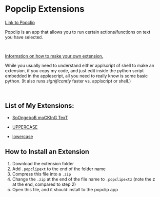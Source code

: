 # Popclip Extensions

[Link to Popclip](https://pilotmoon.com/popclip/)

Popclip is an app that allows you to run certain actions/functions on text you have selected.

<br>

[Information on how to make your own extension.](https://github.com/pilotmoon/PopClip-Extensions)

While you usually need to understand either applscript of shell to make an extension, if you copy my code, and just edit inside the python script embedded in the applescript, all you need to really know is some basic python. (It also runs _significantly_ faster vs. applscript or shell.)

<br>

## List of My Extensions:

- [SpOngeboB moCKInG TexT](SpOngeboB%20moCKInG%20TexT/README.md)

- [UPPERCASE](UPPERCASE/README.md)

- [lowercase](lowercase/README.md)

## How to Install an Extension

1. Download the extension folder
2. Add `.popclipext` to the end of the folder name
3. Compress this file into a `.zip`
4. Change the `.zip` at the end of the file name to `.popclipextz` (note the z at the end, compared to step 2)
5. Open this file, and it should install to the popclip app
